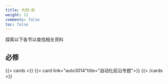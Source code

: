 ```yaml
---
title: 大四·秋
weight: 11
comments: false
toc: false
---
```

探索以下各节以查找相关资料
## 必修
<!--more-->
{{< cards >}}
{{< card link="auto3014"title="自动化前沿专题">}}
{{< /cards >}}


